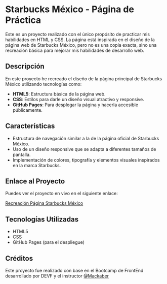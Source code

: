 # Starbucks México - Página de Práctica

Este es un proyecto realizado con el único propósito de practicar mis habilidades en HTML y CSS. La página está inspirada en el diseño de la página web de Starbucks México, pero no es una copia exacta, sino una recreación básica para mejorar mis habilidades de desarrollo web.

## Descripción

En este proyecto he recreado el diseño de la página principal de Starbucks México utilizando tecnologías como:

- **HTML5**: Estructura básica de la página web.
- **CSS**: Estilos para darle un diseño visual atractivo y responsive.
- **GitHub Pages**: Para desplegar la página y hacerla accesible públicamente.

## Características

- Estructura de navegación similar a la de la página oficial de Starbucks México.
- Uso de un diseño responsive que se adapta a diferentes tamaños de pantalla.
- Implementación de colores, tipografía y elementos visuales inspirados en la marca Starbucks.

## Enlace al Proyecto

Puedes ver el proyecto en vivo en el siguiente enlace:

[Recreación Página Starbucks México](https://sinaiyesleny.github.io/Fundamentos_programacion_html_css/)

## Tecnologías Utilizadas

- HTML5
- CSS
- GitHub Pages (para el despliegue)

## Créditos
Este proyecto fue realizado con base en el Bootcamp de FrontEnd desarrollado por DEVF y el instructor [@Mackaber](https://github.com/Mackaber)
